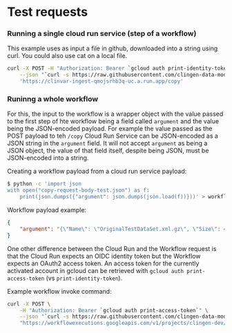 # Test requests


### Running a single cloud run service (step of a workflow)

This example uses as input a file in github, downloaded into a string using curl. You could also use cat on a local file.

```bash
curl -X POST -H "Authorization: Bearer `gcloud auth print-identity-token`" \
    --json "`curl -s https://raw.githubusercontent.com/clingen-data-model/clinvar-ingest/44-workflow-copy-job/test/data/api/copy-request-body-test.json`" \
    'https://clinvar-ingest-qmojsrhb3q-uc.a.run.app/copy'
```


### Runinng a whole workflow

For this, the input to the workflow is a wrapper object with the value passed to the first step of hte workflow being a field called `argument` and the value being the JSON-encoded payload. For example the value passed as the POST payload to teh `/copy` Cloud Run Service can be JSON-encoded as a JSON string in the `argument` field. It will not accept `argument` as being a JSON object, the value of that field itself, despite being JSON, must be JSON-encoded into a string.

Creating a workflow payload from a cloud run service payload:

```bash
$ python -c 'import json
with open("copy-request-body-test.json") as f:
    print(json.dumps({"argument": json.dumps(json.load(f))}))' > workflow-request-body-test.json
```

Workflow payload example:
```json
{
    "argument": "{\"Name\": \"OriginalTestDataSet.xml.gz\", \"Size\": 46719, \"Released\": \"2023-10-07 15:47:16\", \"Last Modified\": \"2023-10-07 15:47:16\", \"Directory\": \"\", \"Release Date\": \"2023-10-07\"}"
}

```

One other difference between the Cloud Run and the Workflow request is that the Cloud Run expects an OIDC identity token but the Workflow expects an OAuth2 access token. An access token for the currently activated account in gcloud can be retrieved with `gcloud auth print-access-token` (vs `print-identity-token`).

Example workflow invoke command:
```bash
curl -X POST \
    -H "Authorization: Bearer `gcloud auth print-access-token`" \
    --json "`curl -s https://raw.githubusercontent.com/clingen-data-model/clinvar-ingest/44-workflow-copy-job/test/data/api/workflow-request-body-test.json`" \
    "https://workflowexecutions.googleapis.com/v1/projects/clingen-dev/locations/us-central1/workflows/clinvar-ingest/executions"
```
